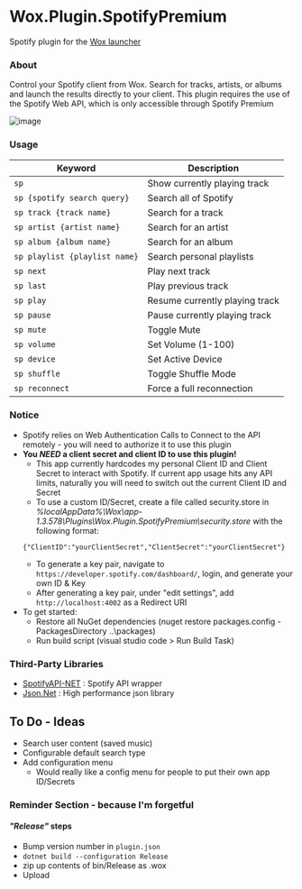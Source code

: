 Wox.Plugin.SpotifyPremium
==================

Spotify plugin for the [Wox launcher](https://github.com/Wox-launcher/Wox)

### About

Control your Spotify client from Wox. Search for tracks, artists, or albums and launch the results directly to your client.
This plugin requires the use of the Spotify Web API, which is only accessible through Spotify Premium

![image](http://i.imgur.com/AfUkPvd.gif)

### Usage
| Keyword                            | Description                   |
| ---------------------------------- | ----------------------------- |
| `` sp ``                           | Show currently playing track  |
| `` sp {spotify search query} ``    | Search all of Spotify         |
| `` sp track {track name} ``        | Search for a track            |
| `` sp artist {artist name} ``      | Search for an artist          |
| `` sp album {album name} ``        | Search for an album           |
| `` sp playlist {playlist name} ``  | Search personal playlists     |
| `` sp next ``                      | Play next track               |
| `` sp last ``                      | Play previous track           |
| `` sp play ``                      | Resume currently playing track|
| `` sp pause ``                     | Pause currently playing track |
| `` sp mute ``                      | Toggle Mute                   |
| `` sp volume ``                    | Set Volume (1-100)            |
| `` sp device ``                    | Set Active Device             |
| `` sp shuffle ``                   | Toggle Shuffle Mode           |
| `` sp reconnect ``                 | Force a full reconnection     |

### Notice
- Spotify relies on Web Authentication Calls to Connect to the API remotely - you will need to authorize it to use this plugin
- **You _NEED_ a client secret and client ID to use this plugin!**
    - This app currently hardcodes my personal Client ID and Client Secret to interact with Spotify. If current app usage hits any API limits, naturally you will need to switch out the current Client ID and Secret
    - To use a custom ID/Secret, create a file called security.store in _%localAppData%\Wox\app-1.3.578\Plugins\Wox.Plugin.SpotifyPremium\security.store_ with the following format:
    ```
    {"ClientID":"yourClientSecret","ClientSecret":"yourClientSecret"}
    ```
    - To generate a key pair, navigate to ``https://developer.spotify.com/dashboard/``, login, and generate your own ID & Key
    - After generating a key pair, under "edit settings", add `http://localhost:4002` as a Redirect URI
- To get started:
    - Restore all NuGet dependencies (nuget restore packages.config -PackagesDirectory ..\packages)
    - Run build script (visual studio code > Run Build Task)

### Third-Party Libraries

- [SpotifyAPI-NET](https://github.com/JohnnyCrazy/SpotifyAPI-NET) : Spotify API wrapper
- [Json.Net](https://github.com/JamesNK/Newtonsoft.Json) : High performance json library

## To Do - Ideas

- Search user content (saved music)
- Configurable default search type
- Add configuration menu
    - Would really like a config menu for people to put their own app ID/Secrets

### Reminder Section - because I'm forgetful
#### _"Release"_ steps
- Bump version number in `plugin.json`
- `dotnet build --configuration Release`
- zip up contents of bin/Release as <something>.wox
- Upload 
